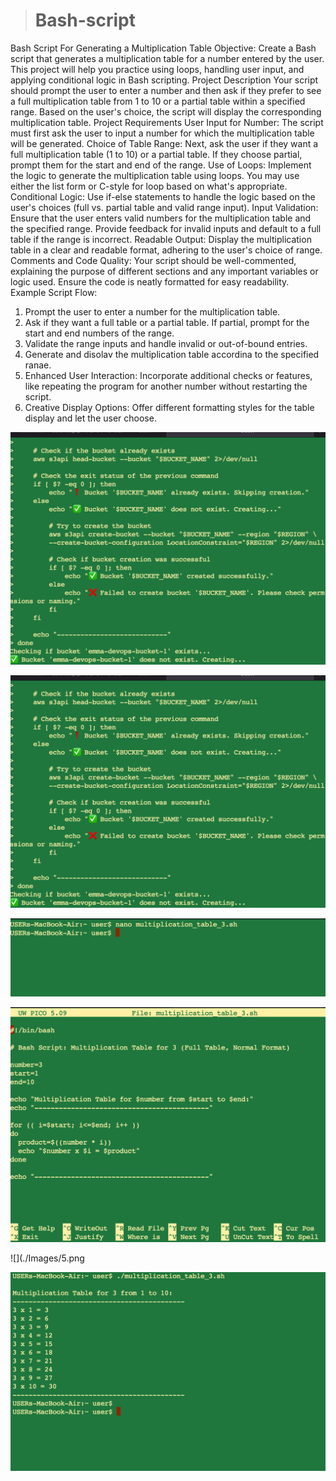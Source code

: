 > # Bash-script

Bash Script For Generating a Multiplication Table 
Objective: Create a Bash script that generates a multiplication table for a number entered by the user. This project will help you practice using loops, handling user input, and applying conditional logic in Bash scripting. 
Project Description 
Your script should prompt the user to enter a number and then ask if they prefer to see a full multiplication table from 1 to 10 or a partial table within a specified range. Based on the user's choice, the script will display the corresponding multiplication table. 
Project Requirements 
User Input for Number: The script must first ask the user to input a number for which the multiplication table will be generated. 
Choice of Table Range: Next, ask the user if they want a full multiplication table (1 to 10) or a partial table. If they choose partial, prompt them for the start and end of the range. 
Use of Loops: Implement the logic to generate the multiplication table using loops. You may use either the list form or C-style for loop based on what's appropriate. 
Conditional Logic: Use if-else statements to handle the logic based on the user's choices (full vs. partial table and valid range input). 
Input Validation: Ensure that the user enters valid numbers for the multiplication table and the specified range. Provide feedback for invalid inputs and default to a full table if the range is incorrect. 
Readable Output: Display the multiplication table in a clear and readable format, adhering to the user's choice of range. 
Comments and Code Quality: Your script should be well-commented, explaining the purpose of different sections and any important variables or logic used. Ensure the code is neatly formatted for easy readability. 
Example Script Flow: 
1. Prompt the user to enter a number for the multiplication table. 
2. Ask if they want a full table or a partial table. If partial, prompt for the start and end numbers of the range.
 3. Validate the range inputs and handle invalid or out-of-bound entries.
 4. Generate and disolav the multiplication table accordina to the specified ranae. 
6. Enhanced User Interaction: Incorporate additional checks or features, like repeating the program for another number without restarting the script. 
7. Creative Display Options: Offer different formatting styles for the table display and let the 
user choose. 

![](./Images/1.png)
 

 ![](./Images/2.png)

 ![](./Images/3.png)


 ![](./Images/4.png)

 ![](./Images/5.png
 
 
 
 ![](./Images/6.png)
 